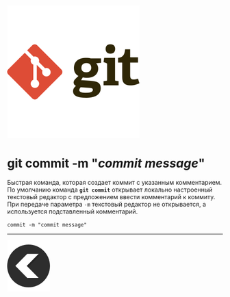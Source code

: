 [![back](/img/git-svgrepo-com.svg)](./readme.md) 
# **git commit -m** "*commit message*"

Быстрая команда, которая создает коммит с указанным комментарием. По умолчанию команда **`git commit`** открывает локально настроенный текстовый редактор с предложением ввести комментарий к коммиту. При передаче параметра `-m` текстовый редактор не открывается, а используется подставленный комментарий.


```
commit -m "commit message"
```
---
[![back](/img/left-arrow-back-svgrepo-com.svg)](./readme.md)
